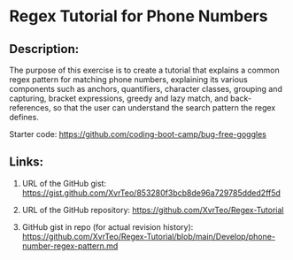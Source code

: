 # Regex Tutorial for Phone Numbers

## Description:

The purpose of this exercise is to create a tutorial that explains a common regex pattern for matching phone numbers, explaining its various components such as anchors, quantifiers, character classes, grouping and capturing, bracket expressions, greedy and lazy match, and back-references, so that the user can understand the search pattern the regex defines.

Starter code: https://github.com/coding-boot-camp/bug-free-goggles

## Links:

1. URL of the GitHub gist: https://gist.github.com/XvrTeo/853280f3bcb8de96a729785dded2ff5d

2. URL of the GitHub repository: https://github.com/XvrTeo/Regex-Tutorial

3. GitHub gist in repo (for actual revision history): https://github.com/XvrTeo/Regex-Tutorial/blob/main/Develop/phone-number-regex-pattern.md
